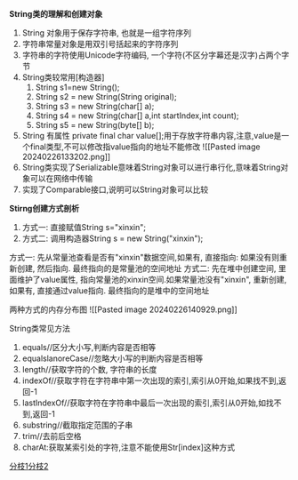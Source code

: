 **String类的理解和创建对象**
1. String 对象用于保存字符串, 也就是一组字符序列
2. 字符串常量对象是用双引号括起来的字符序列
3. 字符串的字符使用Unicode字符编码, 一个字符(不区分字幕还是汉字)占两个字节
4. String类较常用[构造器]
	1. String s1=new String();
	2. String s2 = new String(String original);
	3. String s3 = new String(char[] a);
	4. String s4 = new String(char[] a,int startIndex,int count);
	5. String s5 = new String(byte[] b);
5. String 有属性 private final char value[];用于存放字符串内容,注意,value是一个final类型,不可以修改指value指向的地址不能修改
![[Pasted image 20240226133202.png]]
1. String类实现了Serializable意味着String对象可以进行串行化,意味着String对象可以在网络中传输
2. 实现了Comparable接口,说明可以String对象可以比较


**Stirng创建方式剖析**
1. 方式一: 直接赋值String s="xinxin";
2. 方式二: 调用构造器String s = new String("xinxin");

方式一: 先从常量池查看是否有"xinxin"数据空间,如果有, 直接指向: 如果没有则重新创建, 然后指向. 最终指向的是常量池的空间地址
方式二: 先在堆中创建空间, 里面维护了value属性, 指向常量池的xinxin空间.如果常量池没有"xinxin", 重新创建, 如果有, 直接通过value指向. 最终指向的是堆中的空间地址

两种方式的内存分布图
![[Pasted image 20240226140929.png]]

String类常见方法
1. equals//区分大小写,判断内容是否相等
2. equalslanoreCase//忽略大小写的判断内容是否相等
3. length//获取字符的个数, 字符串的长度
4. indexOf//获取字符在字符串中第一次出现的索引,索引从0开始,如果找不到,返回-1
5. lastIndexOf//获取字符在字符串中最后一次出现的索引,索引从0开始,如找不到,返回-1
6. substring//截取指定范围的子串
7. trim//去前后空格
8. charAt:获取某索引处的字符,注意不能使用Str[index]这种方式

[分枝1](StringBuilder.md)[分枝2](StringBuffer.md)